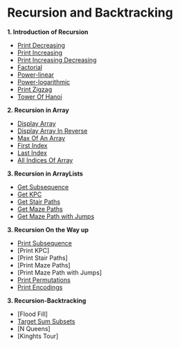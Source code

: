 # Recursion and Backtracking


**1. Introduction of Recursion**

- [Print Decreasing](https://github.com/KhafiaAyyub/Recursion-and-Backtracking/blob/main/1.Introduction%20to%20Recursion/Print%20Decreasing.java)
- [Print Increasing](https://github.com/KhafiaAyyub/Recursion-and-Backtracking/blob/main/1.Introduction%20to%20Recursion/Print%20Increasing.java)
- [Print Increasing Decreasing](https://github.com/KhafiaAyyub/Recursion-and-Backtracking/blob/main/1.Introduction%20to%20Recursion/Print%20Increasing%20Decreasing.java)
- [Factorial](https://github.com/KhafiaAyyub/Recursion-and-Backtracking/blob/main/1.Introduction%20to%20Recursion/Factorial.java)
- [Power-linear](https://github.com/KhafiaAyyub/Recursion-and-Backtracking/blob/main/1.Introduction%20to%20Recursion/Power%20linear.java)
- [Power-logarithmic](https://github.com/KhafiaAyyub/Recursion-and-Backtracking/blob/main/1.Introduction%20to%20Recursion/Power-logarithmic.java)
- [Print Zigzag](https://github.com/KhafiaAyyub/Recursion-and-Backtracking/blob/main/1.Introduction%20to%20Recursion/Print%20Zigzag.java)
- [Tower Of Hanoi](https://github.com/KhafiaAyyub/Recursion-and-Backtracking/blob/main/1.Introduction%20to%20Recursion/Tower%20of%20Hanoi.java)
 

**2. Recursion in Array**

- [Display Array](https://github.com/KhafiaAyyub/Recursion-and-Backtracking/blob/main/2.Recursion%20In%20Arrays/Display%20Array.java)
- [Display Array In Reverse](https://github.com/KhafiaAyyub/Recursion-and-Backtracking/blob/main/2.Recursion%20In%20Arrays/Display%20Array%20in%20Reverse.java)
- [Max Of An Array](https://github.com/KhafiaAyyub/Recursion-and-Backtracking/blob/main/2.Recursion%20In%20Arrays/Max%20Of%20Array.java)
- [First Index](https://github.com/KhafiaAyyub/Recursion-and-Backtracking/blob/main/2.Recursion%20In%20Arrays/First%20Index.java)
- [Last Index](https://github.com/KhafiaAyyub/Recursion-and-Backtracking/blob/main/2.Recursion%20In%20Arrays/Last%20Index.java)
- [All Indices Of Array](https://github.com/KhafiaAyyub/Recursion-and-Backtracking/blob/main/2.Recursion%20In%20Arrays/All%20Indices%20Of%20Array.java)


**3. Recursion in ArrayLists**

- [Get Subsequence](https://github.com/KhafiaAyyub/Recursion-and-Backtracking/blob/main/3.Recursion%20with%20ArraysLists/Get%20Subsequence.java)
- [Get KPC](https://github.com/KhafiaAyyub/Recursion-and-Backtracking/blob/main/3.Recursion%20with%20ArraysLists/Get%20KPC.java)
- [Get Stair Paths](https://github.com/KhafiaAyyub/Recursion-and-Backtracking/blob/main/3.Recursion%20with%20ArraysLists/Get%20Stair%20Paths.java)
- [Get Maze Paths](https://github.com/KhafiaAyyub/Recursion-and-Backtracking/blob/main/3.Recursion%20with%20ArraysLists/Get%20Maze%20Paths.java)
- [Get Maze Path with Jumps](https://github.com/KhafiaAyyub/Recursion-and-Backtracking/blob/main/3.Recursion%20with%20ArraysLists/Get%20Maze%20Path%20With%20Jump.java)


**3. Recursion On the Way up**

- [Print Subsequence](https://github.com/KhafiaAyyub/Recursion-and-Backtracking/blob/main/4.Recusion%20on%20the%20way%20up/Print%20Subsequence.java)
- [Print KPC]
- [Print Stair Paths]
- [Print Maze Paths]
- [Print Maze Path with Jumps]
- [Print Permutations](https://github.com/KhafiaAyyub/Recursion-and-Backtracking/blob/main/4.Recusion%20on%20the%20way%20up/Print%20Permutations.java)
- [Print Encodings](https://github.com/KhafiaAyyub/Recursion-and-Backtracking/blob/main/4.Recusion%20on%20the%20way%20up/Print%20Encodings.java)


**3. Recursion-Backtracking**

- [Flood Fill]
- [Target Sum Subsets](https://github.com/KhafiaAyyub/Recursion-and-Backtracking/blob/main/5.Recursion-Backtracking/Target%20Sum%20Subsets.java)
- [N Queens]
- [Kinghts Tour]

